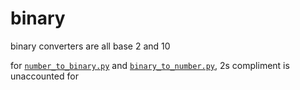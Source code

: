 # binary


binary converters are all base 2 and 10  

for [`number_to_binary.py`](https://github.com/Kev-in123/binary/blob/main/number_to_binary.py) and [`binary_to_number.py`](https://github.com/Kev-in123/binary/blob/main/binary_to_number.py), 2s compliment is unaccounted for
